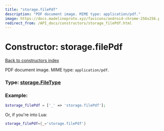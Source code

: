 ```yaml
---
title: "storage.filePdf"
description: "PDF document image. MIME type: application/pdf."
image: https://docs.madelineproto.xyz/favicons/android-chrome-256x256.png
redirect_from: /API_docs/constructors/storage_filePdf.html
---
```

# Constructor: storage.filePdf  
[Back to constructors index](index.md)



PDF document image. MIME type: `application/pdf`.




### Type: [storage.FileType](../types/storage.FileType.md)


### Example:

```php
$storage_filePdf = ['_' => 'storage.filePdf'];
```  


Or, if you're into Lua:

```lua
storage_filePdf={_='storage.filePdf'}

```


